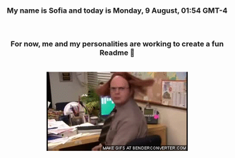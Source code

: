 


<div align="center">
<h3 >My name is Sofia and today is Monday, 9 August, 01:54 GMT-4</h3><br>
<h3 >For now, me and my personalities are working to create a fun Readme 👋
</h3><br>
<img src='img/dwight.gif' alt='working...'/>
</div>
